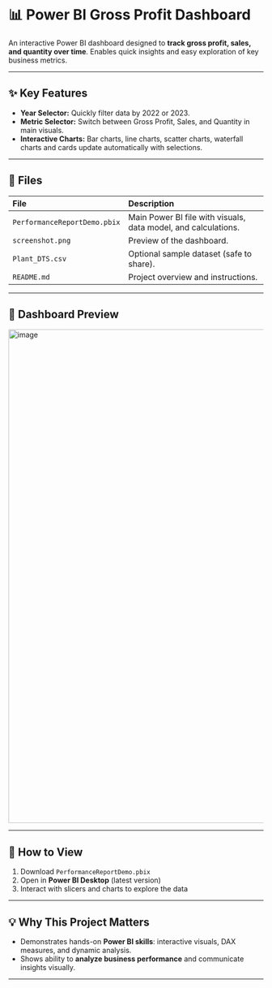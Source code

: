# 📊 Power BI Gross Profit Dashboard

An interactive Power BI dashboard designed to **track gross profit, sales, and quantity over time**. Enables quick insights and easy exploration of key business metrics.

---

## ✨ Key Features

* **Year Selector:** Quickly filter data by 2022 or 2023.  
* **Metric Selector:** Switch between Gross Profit, Sales, and Quantity in main visuals.  
* **Interactive Charts:** Bar charts, line charts, scatter charts, waterfall charts and cards update automatically with selections.

---

## 📁 Files

| File | Description |
| :--- | :--- |
| `PerformanceReportDemo.pbix` | Main Power BI file with visuals, data model, and calculations. |
| `screenshot.png` | Preview of the dashboard. |
| `Plant_DTS.csv` | Optional sample dataset (safe to share). |
| `README.md` | Project overview and instructions. |

---

## 📸 Dashboard Preview
<img width="1910" height="973" alt="image" src="https://github.com/user-attachments/assets/14870631-4ad1-411d-9b39-93df3fc97a8b" />

---

## 🚀 How to View

1. Download `PerformanceReportDemo.pbix`  
2. Open in **Power BI Desktop** (latest version)  
3. Interact with slicers and charts to explore the data  

---

## 💡 Why This Project Matters

* Demonstrates hands-on **Power BI skills**: interactive visuals, DAX measures, and dynamic analysis.  
* Shows ability to **analyze business performance** and communicate insights visually.  

---

